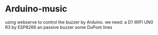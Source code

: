 # Arduino-music
using webserve to control the buzzer by Arduino.
we need:
a D1 WIFI UN0 R3 by ESP8266
an passive buzzer
some DuPont lines
